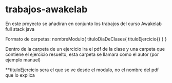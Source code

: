 # trabajos-awakelab
En este proyecto se añadiran en conjunto los trabajos del curso Awakelab full stack java

Formato de carpetas:
  nombreModulo{
    tituloDiaDeClases{
      tituloEjercicio{}
    }
  }
  
Dentro de la carpeta de un ejercicio ira el pdf de la clase y una carpeta que contiene el ejercicio resuelto, esta carpeta se llamara como el autor (por ejemplo manuel)

**tituloEjercicio sera el que se ve desde el modulo, no el nombre del pdf que lo explica

